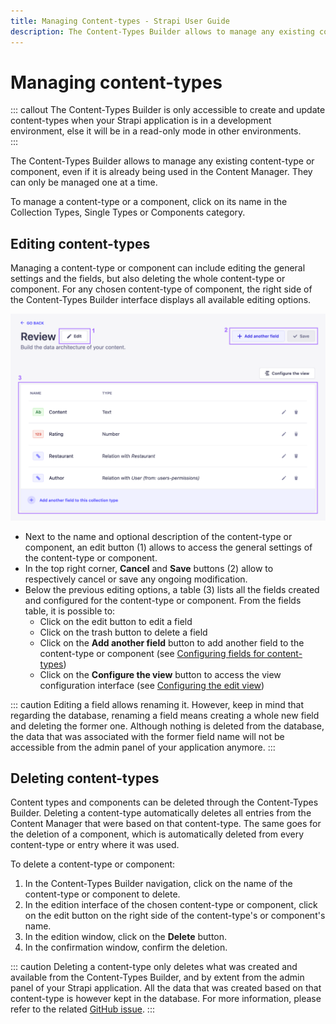 ```yaml
---
title: Managing Content-types - Strapi User Guide
description: The Content-Types Builder allows to manage any existing content-type or component, even if it is already being used in the Content Manager. They can only be managed one at a time.
---
```


# Managing content-types

::: callout The Content-Types Builder is only accessible to create and update content-types when your Strapi application is in a development environment, else it will be in a read-only mode in other environments.
<br>
:::

The Content-Types Builder allows to manage any existing content-type or component, even if it is already being used in the Content Manager. They can only be managed one at a time.

To manage a content-type or a component, click on its name in the Collection Types, Single Types or Components category.

## Editing content-types

Managing a content-type or component can include editing the general settings and the fields, but also deleting the whole content-type or component. For any chosen content-type of component, the right side of the Content-Types Builder interface displays all available editing options.

![Content-Types Builder's edition interface](../assets/content-types-builder/content-types-builder_edition.png)

- Next to the name and optional description of the content-type or component, an edit button <Fa-PencilAlt />  (1) allows to access the general settings of the content-type or component.
- In the top right corner, **Cancel** and **Save** buttons (2) allow to respectively cancel or save any ongoing modification.
- Below the previous editing options, a table (3) lists all the fields created and configured for the content-type or component. From the fields table, it is possible to:
  - Click on the edit button <Fa-PencilAlt /> to edit a field
  - Click on the trash button <Fa-TrashAlt /> to delete a field
  - Click on the **Add another field** button to add another field to the content-type or component (see [Configuring fields for content-types](/user-docs/latest/content-types-builder/configuring-fields-content-type.md))
  - Click on the **Configure the view** button to access the view configuration interface (see [Configuring the edit view](/user-docs/latest/content-manager/configuring-view-of-content-type.md#configuring-the-edit-view))

::: caution
Editing a field allows renaming it. However, keep in mind that regarding the database, renaming a field means creating a whole new field and deleting the former one. Although nothing is deleted from the database, the data that was associated with the former field name will not be accessible from the admin panel of your application anymore.
:::


## Deleting content-types

Content types and components can be deleted through the Content-Types Builder. Deleting a content-type automatically deletes all entries from the Content Manager that were based on that content-type. The same goes for the deletion of a component, which is automatically deleted from every content-type or entry where it was used.

To delete a content-type or component:

1. In the Content-Types Builder navigation, click on the name of the content-type or component to delete.
2. In the edition interface of the chosen content-type or component, click on the edit button <Fa-PencilAlt /> on the right side of the content-type's or component's name.
3. In the edition window, click on the **Delete** button.
4. In the confirmation window, confirm the deletion.

::: caution
Deleting a content-type only deletes what was created and available from the Content-Types Builder, and by extent from the admin panel of your Strapi application. All the data that was created based on that content-type is however kept in the database. For more information, please refer to the related [GitHub issue](https://github.com/strapi/strapi/issues/1114).
:::
